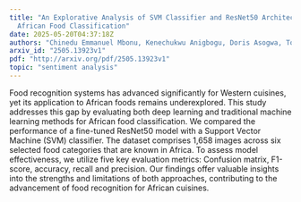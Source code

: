 ```yaml
---
title: "An Explorative Analysis of SVM Classifier and ResNet50 Architecture on
  African Food Classification"
date: 2025-05-20T04:37:18Z
authors: "Chinedu Emmanuel Mbonu, Kenechukwu Anigbogu, Doris Asogwa, Tochukwu Belonwu"
arxiv_id: "2505.13923v1"
pdf: "http://arxiv.org/pdf/2505.13923v1"
topic: "sentiment analysis"
---
```


Food recognition systems has advanced significantly for Western cuisines, yet its application to African foods remains underexplored. This study addresses this gap by evaluating both deep learning and traditional machine learning methods for African food classification. We compared the performance of a fine-tuned ResNet50 model with a Support Vector Machine (SVM) classifier. The dataset comprises 1,658 images across six selected food categories that are known in Africa. To assess model effectiveness, we utilize five key evaluation metrics: Confusion matrix, F1-score, accuracy, recall and precision. Our findings offer valuable insights into the strengths and limitations of both approaches, contributing to the advancement of food recognition for African cuisines.
